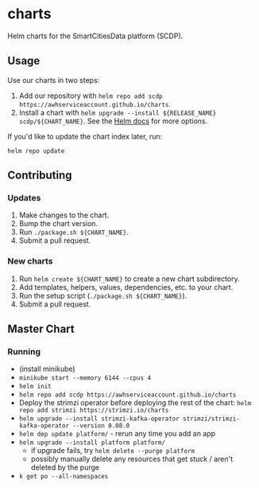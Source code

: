 # charts
Helm charts for the SmartCitiesData platform (SCDP).

## Usage

Use our charts in two steps:

1. Add our repository with `helm repo add scdp https://awhserviceaccount.github.io/charts`.
2. Install a chart with `helm upgrade --install ${RELEASE_NAME} scdp/${CHART_NAME}`. See the [Helm docs](https://helm.sh/docs/helm/#helm-upgrade) for more options.

If you'd like to update the chart index later, run:

```
helm repo update
```

## Contributing

### Updates

1. Make changes to the chart.
2. Bump the chart version.
3. Run `./package.sh ${CHART_NAME}`.
4. Submit a pull request.

### New charts

1. Run `helm create ${CHART_NAME}` to create a new chart subdirectory.
2. Add templates, helpers, values, dependencies, etc. to your chart.
3. Run the setup script (`./package.sh ${CHART_NAME}`).
4. Submit a pull request.

## Master Chart

### Running

- (install minikube)
- `minikube start --memory 6144 --cpus 4`
- `helm init`
- `helm repo add scdp https://awhserviceaccount.github.io/charts`
- Deploy the strimzi operator before deploying the rest of the chart: `helm repo add strimzi https://strimzi.io/charts`
- `helm upgrade --install strimzi-kafka-operator strimzi/strimzi-kafka-operator --version 0.08.0`
- `helm dep update platform/` - rerun any time you add an app
- `helm upgrade --install platform platform/` 
  - if upgrade fails, try `helm delete --purge platform`
  - possibly manually delete any resources that get stuck / aren't deleted by the purge
- `k get po --all-namespaces`

